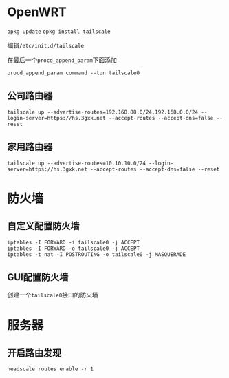 # OpenWRT

`opkg update`
`opkg install tailscale`

编辑`/etc/init.d/tailscale`

在最后一个`procd_append_param`下面添加

``` shell
procd_append_param command --tun tailscale0
```

## 公司路由器

`tailscale up --advertise-routes=192.168.88.0/24,192.168.0.0/24 --login-server=https://hs.3gxk.net --accept-routes --accept-dns=false --reset`

## 家用路由器

`tailscale up --advertise-routes=10.10.10.0/24 --login-server=https://hs.3gxk.net --accept-routes --accept-dns=false --reset`


# 防火墙

## 自定义配置防火墙

``` shell
iptables -I FORWARD -i tailscale0 -j ACCEPT
iptables -I FORWARD -o tailscale0 -j ACCEPT
iptables -t nat -I POSTROUTING -o tailscale0 -j MASQUERADE
```

## GUI配置防火墙

创建一个`tailscale0`接口的防火墙

# 服务器

## 开启路由发现

`headscale routes enable -r 1`


